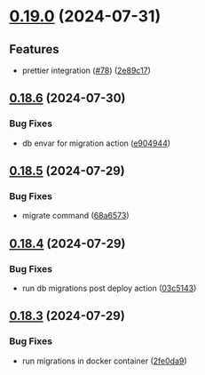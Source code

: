 # [0.19.0](https://github.com/EddieHubCommunity/HealthCheck/compare/v0.18.6...v0.19.0) (2024-07-31)

## Features

- prettier integration ([#78](https://github.com/EddieHubCommunity/HealthCheck/issues/78)) ([2e89c17](https://github.com/EddieHubCommunity/HealthCheck/commit/2e89c1767330ab6d5162cab1cd20746c8625bc79))

## [0.18.6](https://github.com/EddieHubCommunity/HealthCheck/compare/v0.18.5...v0.18.6) (2024-07-30)

### Bug Fixes

- db envar for migration action ([e904944](https://github.com/EddieHubCommunity/HealthCheck/commit/e904944e725da137e73fa6ec9408a1354338bbef))

## [0.18.5](https://github.com/EddieHubCommunity/HealthCheck/compare/v0.18.4...v0.18.5) (2024-07-29)

### Bug Fixes

- migrate command ([68a6573](https://github.com/EddieHubCommunity/HealthCheck/commit/68a6573889823dbd0a3d84593e01dd229ca40de3))

## [0.18.4](https://github.com/EddieHubCommunity/HealthCheck/compare/v0.18.3...v0.18.4) (2024-07-29)

### Bug Fixes

- run db migrations post deploy action ([03c5143](https://github.com/EddieHubCommunity/HealthCheck/commit/03c51434cd9dc12156f53a478e5b351d808a20d2))

## [0.18.3](https://github.com/EddieHubCommunity/HealthCheck/compare/v0.18.2...v0.18.3) (2024-07-29)

### Bug Fixes

- run migrations in docker container ([2fe0da9](https://github.com/EddieHubCommunity/HealthCheck/commit/2fe0da94a52cecdda6eced57e05b808d348ee73b))
